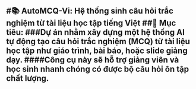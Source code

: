 #📚 AutoMCQ-Vi: Hệ thống sinh câu hỏi trắc nghiệm từ tài liệu học tập tiếng Việt
##🎯 Mục tiêu:
###Dự án nhằm xây dựng một hệ thống AI tự động tạo câu hỏi trắc nghiệm (MCQ) từ tài liệu học tập như giáo trình, bài báo, hoặc slide giảng dạy. 
####Công cụ này sẽ hỗ trợ giảng viên và học sinh nhanh chóng có được bộ câu hỏi ôn tập chất lượng.
--------------------------------------------------------------
